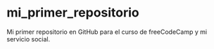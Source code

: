 # mi_primer_repositorio
Mi primer repositorio en GitHub  para el curso de freeCodeCamp y mi servicio social.
